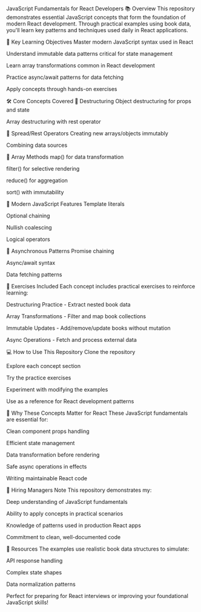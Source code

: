 
JavaScript Fundamentals for React Developers
📚 Overview
This repository demonstrates essential JavaScript concepts that form the foundation of modern React development. Through practical examples using book data, you'll learn key patterns and techniques used daily in React applications.

🎯 Key Learning Objectives
Master modern JavaScript syntax used in React

Understand immutable data patterns critical for state management

Learn array transformations common in React development

Practice async/await patterns for data fetching

Apply concepts through hands-on exercises

🛠 Core Concepts Covered
🔹 Destructuring
Object destructuring for props and state

Array destructuring with rest operator

🔹 Spread/Rest Operators
Creating new arrays/objects immutably

Combining data sources

🔹 Array Methods
map() for data transformation

filter() for selective rendering

reduce() for aggregation

sort() with immutability

🔹 Modern JavaScript Features
Template literals

Optional chaining

Nullish coalescing

Logical operators

🔹 Asynchronous Patterns
Promise chaining

Async/await syntax

Data fetching patterns

📝 Exercises Included
Each concept includes practical exercises to reinforce learning:

Destructuring Practice - Extract nested book data

Array Transformations - Filter and map book collections

Immutable Updates - Add/remove/update books without mutation

Async Operations - Fetch and process external data

💻 How to Use This Repository
Clone the repository

Explore each concept section

Try the practice exercises

Experiment with modifying the examples

Use as a reference for React development patterns

🚀 Why These Concepts Matter for React
These JavaScript fundamentals are essential for:

Clean component props handling

Efficient state management

Data transformation before rendering

Safe async operations in effects

Writing maintainable React code

📌 Hiring Managers Note
This repository demonstrates my:

Deep understanding of JavaScript fundamentals

Ability to apply concepts in practical scenarios

Knowledge of patterns used in production React apps

Commitment to clean, well-documented code

🔗 Resources
The examples use realistic book data structures to simulate:

API response handling

Complex state shapes

Data normalization patterns

Perfect for preparing for React interviews or improving your foundational JavaScript skills!

